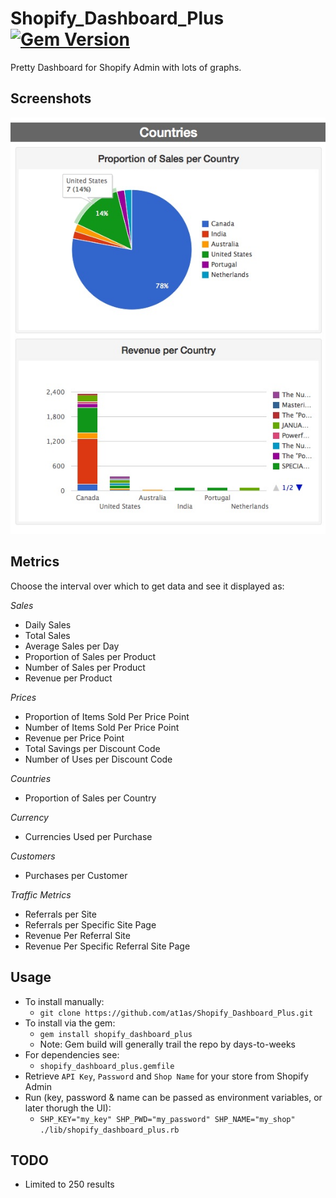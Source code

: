 # Shopify_Dashboard_Plus[![Gem Version](https://badge.fury.io/rb/shopify_dashboard_plus.svg)](http://badge.fury.io/rb/shopify_dashboard_plus)
Pretty Dashboard for Shopify Admin with lots of graphs.

## Screenshots

![screenshot](https://github.com/at1as/at1as.github.io/blob/master/github_repo_assets/dashboard-plus1.jpg)

## Metrics
Choose the interval over which to get data and see it displayed as:

*Sales*
* Daily Sales
* Total Sales
* Average Sales per Day
* Proportion of Sales per Product
* Number of Sales per Product
* Revenue per Product

*Prices*
* Proportion of Items Sold Per Price Point
* Number of Items Sold Per Price Point
* Revenue per Price Point
* Total Savings per Discount Code
* Number of Uses per Discount Code

*Countries*
* Proportion of Sales per Country

*Currency*
* Currencies Used per Purchase

*Customers*
* Purchases per Customer

*Traffic Metrics*
* Referrals per Site
* Referrals per Specific Site Page
* Revenue Per Referral Site
* Revenue Per Specific Referral Site Page

## Usage
* To install manually: 
  * `git clone https://github.com/at1as/Shopify_Dashboard_Plus.git`
* To install via the gem: 
  * `gem install shopify_dashboard_plus`
  * Note: Gem build will generally trail the repo by days-to-weeks
* For dependencies see: 
  * `shopify_dashboard_plus.gemfile`
* Retrieve `API Key`, `Password` and `Shop Name` for your store from Shopify Admin
* Run (key, password & name can be passed as environment variables, or later thorugh the UI):
  * `SHP_KEY="my_key" SHP_PWD="my_password" SHP_NAME="my_shop" ./lib/shopify_dashboard_plus.rb`

## TODO

* Limited to 250 results
